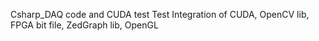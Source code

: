 Csharp_DAQ code and CUDA test
Test Integration of CUDA, OpenCV lib, FPGA bit file, ZedGraph lib, OpenGL
